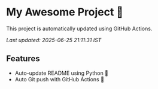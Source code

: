 # My Awesome Project 🚀

This project is automatically updated using GitHub Actions.

_Last updated: 2025-06-25 21:11:31 IST_

## Features
- Auto-update README using Python 🐍
- Auto Git push with GitHub Actions 🤖
